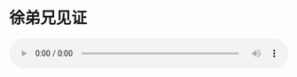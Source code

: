 # 徐弟兄见证

<audio style="width: 100%;" preload="false" controls controlslist="nodownload"><source src="//cdn.simai.ml/audio/mp3/old/12361.mp3" type="audio/mpeg">Your browser does not support the audio element.</audio>



